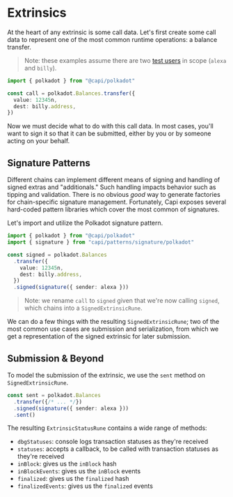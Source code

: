 # Extrinsics

At the heart of any extrinsic is some call data. Let's first create some call
data to represent one of the most common runtime operations: a balance transfer.

> Note: these examples assume there are two
> [test users](/setup/development#development-users) in scope (`alexa` and
> `billy`).

```ts
import { polkadot } from "@capi/polkadot"

const call = polkadot.Balances.transfer({
  value: 12345n,
  dest: billy.address,
})
```

Now we must decide what to do with this call data. In most cases, you'll want to
sign it so that it can be submitted, either by you or by someone acting on your
behalf.

## Signature Patterns

Different chains can implement different means of signing and handling of signed
extras and "additionals." Such handling impacts behavior such as tipping and
validation. There is no obvious _good_ way to generate factories for
chain-specific signature management. Fortunately, Capi exposes several
hard-coded pattern libraries which cover the most common of signatures.

Let's import and utilize the Polkadot signature pattern.

```ts
import { polkadot } from "@capi/polkadot"
import { signature } from "capi/patterns/signature/polkadot"

const signed = polkadot.Balances
  .transfer({
    value: 12345n,
    dest: billy.address,
  })
  .signed(signature({ sender: alexa }))
```

> Note: we rename `call` to `signed` given that we're now calling `signed`,
> which chains into a `SignedExtrinsicRune`.

We can do a few things with the resulting `SignedExtrinsicRune`; two of the most
common use cases are submission and serialization, from which we get a
representation of the signed extrinsic for later submission.

## Submission & Beyond

To model the submission of the extrinsic, we use the `sent` method on
`SignedExtrinsicRune`.

```ts
const sent = polkadot.Balances
  .transfer({/* ... */})
  .signed(signature({ sender: alexa }))
  .sent()
```

The resulting `ExtrinsicStatusRune` contains a wide range of methods:

- `dbgStatuses`: console logs transaction statuses as they're received
- `statuses`: accepts a callback, to be called with transaction statuses as
  they're received
- `inBlock`: gives us the `inBlock` hash
- `inBlockEvents`: gives us the `inBlock` events
- `finalized`: gives us the `finalized` hash
- `finalizedEvents`: gives us the `finalized` events
